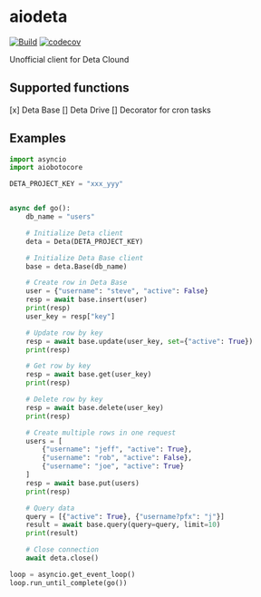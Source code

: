 # aiodeta

[![Build](https://github.com/leits/aiodeta/actions/workflows/testing.yml/badge.svg?branch=main)](https://github.com/leits/aiodeta/actions/workflows/testing.yml)
[![codecov](https://codecov.io/gh/leits/aiodeta/branch/main/graph/badge.svg?token=2W3AhfHpPT)](https://codecov.io/gh/leits/aiodeta)

Unofficial client for Deta Clound

## Supported functions

[x] Deta Base
[] Deta Drive
[] Decorator for cron tasks

## Examples

```python
import asyncio
import aiobotocore

DETA_PROJECT_KEY = "xxx_yyy"


async def go():
    db_name = "users"

    # Initialize Deta client
    deta = Deta(DETA_PROJECT_KEY)

    # Initialize Deta Base client
    base = deta.Base(db_name)

    # Create row in Deta Base
    user = {"username": "steve", "active": False}
    resp = await base.insert(user)
    print(resp)
    user_key = resp["key"]

    # Update row by key
    resp = await base.update(user_key, set={"active": True})
    print(resp)

    # Get row by key
    resp = await base.get(user_key)
    print(resp)

    # Delete row by key
    resp = await base.delete(user_key)
    print(resp)

    # Create multiple rows in one request
    users = [
        {"username": "jeff", "active": True},
        {"username": "rob", "active": False},
        {"username": "joe", "active": True}
    ]
    resp = await base.put(users)
    print(resp)

    # Query data
    query = [{"active": True}, {"username?pfx": "j"}]
    result = await base.query(query=query, limit=10)
    print(result)

    # Close connection
    await deta.close()

loop = asyncio.get_event_loop()
loop.run_until_complete(go())
```
